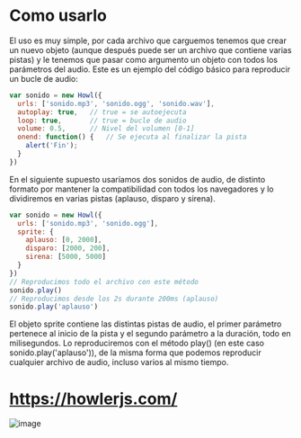 # Como usarlo
El uso es muy simple, por cada archivo que carguemos tenemos que crear un nuevo objeto (aunque después puede ser un archivo que contiene varias pistas) y le tenemos que pasar como argumento un objeto con todos los parámetros del audio. Este es un ejemplo del código básico para reproducir un bucle de audio:

```javascript
var sonido = new Howl({
  urls: ['sonido.mp3', 'sonido.ogg', 'sonido.wav'],
  autoplay: true,   // true = se autoejecuta
  loop: true,       // true = bucle de audio
  volume: 0.5,      // Nivel del volumen [0-1]
  onend: function() {   // Se ejecuta al finalizar la pista
    alert('Fin');
  }
})
```
En el siguiente supuesto usaríamos dos sonidos de audio, de distinto formato por mantener la compatibilidad con todos los navegadores y lo dividiremos en varias pistas (aplauso, disparo y sirena).

```javascript
var sonido = new Howl({
  urls: ['sonido.mp3', 'sonido.ogg'],
  sprite: {
    aplauso: [0, 2000],
    disparo: [2000, 200],
    sirena: [5000, 5000]
  }
})
// Reproducimos todo el archivo con este método
sonido.play()
// Reproducimos desde los 2s durante 200ms (aplauso)
sonido.play('aplauso')
```
El objeto sprite contiene las distintas pistas de audio, el primer parámetro pertenece al inicio de la pista y el segundo parámetro a la duración, todo en milisegundos. Lo reproduciremos con el método play() (en este caso sonido.play('aplauso')), de la misma forma que podemos reproducir cualquier archivo de audio, incluso varios al mismo tiempo.

# https://howlerjs.com/
![image](https://user-images.githubusercontent.com/53632260/176107292-9403ecff-6163-4bb9-b25b-e4718d7f60ee.png)
